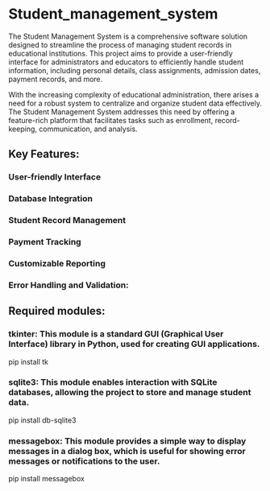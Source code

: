 # Student_management_system
The Student Management System is a comprehensive software solution designed to streamline the process of managing student records in educational institutions. This project aims to provide a user-friendly interface for administrators and educators to efficiently handle student information, including personal details, class assignments, admission dates, payment records, and more.

With the increasing complexity of educational administration, there arises a need for a robust system to centralize and organize student data effectively. The Student Management System addresses this need by offering a feature-rich platform that facilitates tasks such as enrollment, record-keeping, communication, and analysis.

## Key Features:

### User-friendly Interface

### Database Integration

### Student Record Management

### Payment Tracking

### Customizable Reporting

### Error Handling and Validation:

## Required modules:
### tkinter: This module is a standard GUI (Graphical User Interface) library in Python, used for creating GUI applications.
pip install tk
### sqlite3: This module enables interaction with SQLite databases, allowing the project to store and manage student data.
pip install db-sqlite3
### messagebox: This module provides a simple way to display messages in a dialog box, which is useful for showing error messages or notifications to the user.
pip install messagebox
